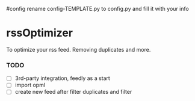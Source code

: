 #config
rename config-TEMPLATE.py to config.py and fill it with your info

# rssOptimizer
To optimize your rss feed. Removing duplicates and more.

### TODO
- [ ] 3rd-party integration, feedly as a start
- [ ] import opml
- [ ] create new feed after filter duplicates and filter
